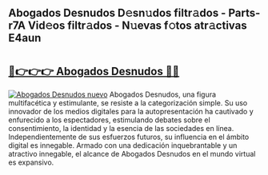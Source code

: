 ## Abogados Desnudos D𝚎sn𝚞dos filtr𝚊dos - Parts-r7A Vid𝚎os filtr𝚊dos - N𝚞evas f𝚘tos atr𝚊ctivas E4aun

# <h2><a href="http://mb33k3e.tromn.icu/?c=Abogados+Desnudos">🔗👉👉👉 Abogados Desnudos 🔗🔗</a></h2>

[![Abogados Desnudos nuevo](https://i.imgur.com/pEAQMta.gif)](http://mb33k3e.tromn.icu/?c=Abogados+Desnudos)
Abogados Desnudos, una figura multifacética y estimulante, se resiste a la categorización simple. Su uso innovador de los medios digitales para la autopresentación ha cautivado y enfurecido a los espectadores, estimulando debates sobre el consentimiento, la identidad y la esencia de las sociedades en línea. Independientemente de sus esfuerzos futuros, su influencia en el ámbito digital es innegable. Armado con una dedicación inquebrantable y un atractivo innegable, el alcance de Abogados Desnudos en el mundo virtual es expansivo.
